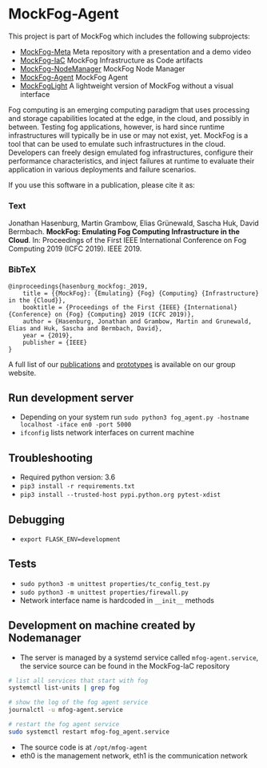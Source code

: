 # MockFog-Agent

This project is part of MockFog which includes the following subprojects:
* [MockFog-Meta](https://github.com/OpenFogStack/MockFog-Meta) Meta repository with a presentation and a demo video
* [MockFog-IaC](https://github.com/OpenFogStack/MockFog-IaC) MockFog Infrastructure as Code artifacts
* [MockFog-NodeManager](https://github.com/OpenFogStack/MockFog-NodeManager) MockFog Node Manager
* [MockFog-Agent](https://github.com/OpenFogStack/MockFog-Agent) MockFog Agent
* [MockFogLight](https://github.com/OpenFogStack/MockFogLight) A lightweight version of MockFog without a visual interface

Fog computing is an emerging computing paradigm that uses processing and storage capabilities located at the edge, in the cloud, and possibly in between. Testing fog applications, however, is hard since runtime infrastructures will typically be in use or may not exist, yet.
MockFog is a tool that can be used to emulate such infrastructures in the cloud. Developers can freely design emulated fog infrastructures, configure their performance characteristics, and inject failures at runtime to evaluate their application in various deployments and failure scenarios.

If you use this software in a publication, please cite it as:

### Text
Jonathan Hasenburg, Martin Grambow, Elias Grünewald, Sascha Huk, David Bermbach. **MockFog: Emulating Fog Computing Infrastructure in the Cloud**. In: Proceedings of the First IEEE International Conference on Fog Computing 2019 (ICFC 2019). IEEE 2019.

### BibTeX
```
@inproceedings{hasenburg_mockfog:_2019,
	title = {{MockFog}: {Emulating} {Fog} {Computing} {Infrastructure} in the {Cloud}},
	booktitle = {Proceedings of the First {IEEE} {International} {Conference} on {Fog} {Computing} 2019 (ICFC 2019)},
	author = {Hasenburg, Jonathan and Grambow, Martin and Grunewald, Elias and Huk, Sascha and Bermbach, David},
	year = {2019},
	publisher = {IEEE}
}
```

A full list of our [publications](https://www.mcc.tu-berlin.de/menue/forschung/publikationen/parameter/en/) and [prototypes](https://www.mcc.tu-berlin.de/menue/forschung/prototypes/parameter/en/) is available on our group website.

## Run development server
- Depending on your system run `sudo python3 fog_agent.py -hostname localhost -iface en0 -port 5000`
- `ifconfig` lists network interfaces on current machine

## Troubleshooting
- Required python version: 3.6
- `pip3 install -r requirements.txt`
- `pip3 install --trusted-host pypi.python.org pytest-xdist`

## Debugging
- `export FLASK_ENV=development`

## Tests
- `sudo python3 -m unittest properties/tc_config_test.py`
- `sudo python3 -m unittest properties/firewall.py`
- Network interface name is hardcoded in `__init__` methods

## Development on machine created by Nodemanager
- The server is managed by a systemd service called `mfog-agent.service`, the service source can be found in the MockFog-IaC repository

```bash
# list all services that start with fog
systemctl list-units | grep fog

# show the log of the fog agent service
journalctl -u mfog-agent.service

# restart the fog agent service
sudo systemctl restart mfog-fog_agent.service
```
- The source code is at `/opt/mfog-agent`
- eth0 is the management network, eth1 is the communication network
